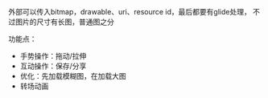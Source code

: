 外部可以传入bitmap，drawable、uri、resource id，最后都要有glide处理， 不过图片的尺寸有长图，普通图之分

功能点：
- 手势操作：拖动/拉伸
- 互动操作：保存/分享
- 优化：先加载模糊图，在加载大图
- 转场动画